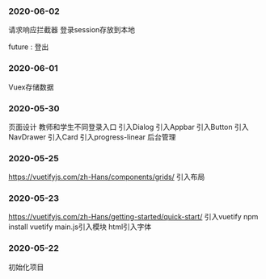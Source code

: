 ### 2020-06-02

请求响应拦截器
登录session存放到本地

future : 登出
### 2020-06-01
Vuex存储数据
### 2020-05-30
页面设计
教师和学生不同登录入口
引入Dialog
引入Appbar
引入Button
引入NavDrawer
引入Card
引入progress-linear
后台管理
### 2020-05-25
https://vuetifyjs.com/zh-Hans/components/grids/
引入布局
### 2020-05-23
https://vuetifyjs.com/zh-Hans/getting-started/quick-start/
引入vuetify
npm install vuetify
main.js引入模块
html引入字体
### 2020-05-22
初始化项目